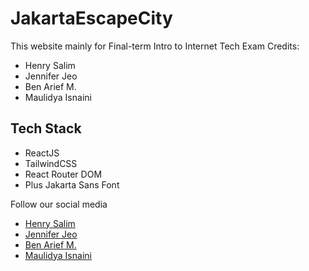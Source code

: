 # JakartaEscapeCity

This website mainly for Final-term Intro to Internet Tech Exam
Credits:
- Henry Salim
- Jennifer Jeo
- Ben Arief M.
- Maulidya Isnaini

## Tech Stack
- ReactJS
- TailwindCSS
- React Router DOM
- Plus Jakarta Sans Font

Follow our social media

- [Henry Salim](https://instagram.com/_henryhenn)
- [Jennifer Jeo](https://instagram.com/jjeo116)
- [Ben Arief M.](https://instagram.com/benarief)
- [Maulidya Isnaini](https://instagram.com/futuresus_)
